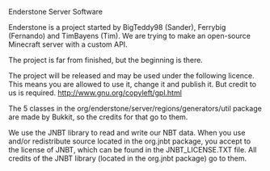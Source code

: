 Enderstone Server Software

Enderstone is a project started by BigTeddy98 (Sander), Ferrybig (Fernando) and TimBayens (Tim).
We are trying to make an open-source Minecraft server with a custom API.

The project is far from finished, but the beginning is there.

The project will be released and may be used under the following licence.
This means you are allowed to use it, change it and publish it. But credit to us is required.
http://www.gnu.org/copyleft/gpl.html

The 5 classes in the org/enderstone/server/regions/generators/util package are made by Bukkit, so the credits for that go to them.

We use the JNBT library to read and write our NBT data. When you use and/or redistribute source located in the org.jnbt package, you accept to the license of JNBT, which can be found in the JNBT_LICENSE.TXT file.
All credits of the JNBT library (located in the org.jnbt package) go to them.